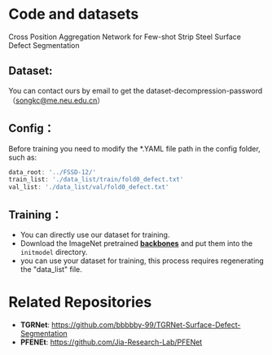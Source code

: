 # Code and datasets 
Cross Position Aggregation Network for Few-shot Strip Steel Surface Defect Segmentation

## Dataset:

You can contact ours by email to get the dataset-decompression-password（songkc@me.neu.edu.cn）

## Config：

  Before training you need to modify the *.YAML file path in the config folder, such as:
  ```js
  data_root: '../FSSD-12/'
  train_list: './data_list/train/fold0_defect.txt'
  val_list: './data_list/val/fold0_defect.txt'
  ```
## Training：

+ You can directly use our dataset for training.
+ Download the ImageNet pretrained [**backbones**](https://mycuhk-my.sharepoint.com/:u:/g/personal/1155122171_link_cuhk_edu_hk/EQEY0JxITwVHisdVzusEqNUBNsf1CT8MsALdahUhaHrhlw?e=4%3a2o3XTL&at=9) and put them into the `initmodel` directory.
+ you can use your dataset for training, this process requires regenerating the "data_list" file.

# Related Repositories

+ **TGRNet**: https://github.com/bbbbby-99/TGRNet-Surface-Defect-Segmentation
+ **PFENEt**: https://github.com/Jia-Research-Lab/PFENet

